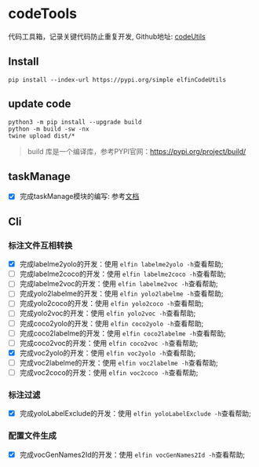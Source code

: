 # codeTools

代码工具箱，记录关键代码防止重复开发, Github地址: [codeUtils](https://github.com/firstelfin/codeTools)

## Install

```shell
pip install --index-url https://pypi.org/simple elfinCodeUtils
```

## update code

```shell
python3 -m pip install --upgrade build
python -m build -sw -nx
twine upload dist/*
```

> build 库是一个编译库，参考PYPI官网：https://pypi.org/project/build/

## taskManage

- [X] 完成taskManage模块的编写: 参考[文档](./docs/taskManage.md)

## Cli

### 标注文件互相转换

- [X] 完成labelme2yolo的开发：使用 `elfin labelme2yolo -h`查看帮助;
- [ ] 完成labelme2coco的开发：使用 `elfin labelme2coco -h`查看帮助;
- [ ] 完成labelme2voc的开发：使用 `elfin labelme2voc -h`查看帮助;
- [ ] 完成yolo2labelme的开发：使用 `elfin yolo2labelme -h`查看帮助;
- [ ] 完成yolo2coco的开发：使用 `elfin yolo2coco -h`查看帮助;
- [ ] 完成yolo2voc的开发：使用 `elfin yolo2voc -h`查看帮助;
- [ ] 完成coco2yolo的开发：使用 `elfin coco2yolo -h`查看帮助;
- [ ] 完成coco2labelme的开发：使用 `elfin coco2labelme -h`查看帮助;
- [ ] 完成coco2voc的开发：使用 `elfin coco2voc -h`查看帮助;
- [X] 完成voc2yolo的开发：使用 `elfin voc2yolo -h`查看帮助;
- [ ] 完成voc2labelme的开发：使用 `elfin voc2labelme -h`查看帮助;
- [ ] 完成voc2coco的开发：使用 `elfin voc2coco -h`查看帮助;

### 标注过滤

- [X] 完成yoloLabelExclude的开发：使用 `elfin yoloLabelExclude -h`查看帮助;

### 配置文件生成

- [X] 完成vocGenNames2Id的开发：使用 `elfin vocGenNames2Id -h`查看帮助;
